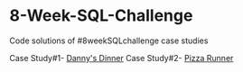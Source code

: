 # 8-Week-SQL-Challenge
Code solutions of #8weekSQLchallenge case studies

Case Study#1- [Danny's Dinner](https://8weeksqlchallenge.com/case-study-1/)
Case Study#2- [Pizza Runner](https://8weeksqlchallenge.com/case-study-2/)
